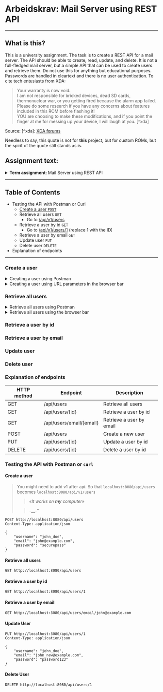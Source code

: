# Arbeidskrav: Mail Server using REST API

---

## What is this?
This is a university assignment. The task is to create a REST API for a mail server. The API should be able to create, read, update, and delete. It is not a full-fledged mail server, but a simple API that can be used to create users and retrieve them. Do not use this for anything but educational purposes. Passwords are handled in cleartext and there is no user authentication. To cite tech entusiasts from XDA:
> Your warranty is now void.   
> I am not responsible for bricked devices, dead SD cards, thermonuclear war, or you getting fired because the alarm app failed.   
> Please do some research if you have any concerns about features included in this ROM before flashing it!  
> YOU are choosing to make these modifications, and if you point the finger at me for messing up your device, I will laugh at you. [^xda]

Source: [^xda]: [XDA forums](https://xdaforums.com/t/funny-warnings.1896297/)

Needless to say, this quote is not for __this__ project, but for custom ROMs, but the spirit of the quote still stands as is.

## Assignment text:
<details>
  <summary>
    <b>Term assignment</b>: Mail Server using REST API</h5>
  </summary>
<h4>Spring Boot Mail Server REST API with PostgreSQL</h4>
<h5>Objectives:</h5>
<ol>
  <li>Learn how to set up a Spring Boot application with Maven</li>
<li>Implement RESTful web services with Spring</li>
<li>Use Spring Data JPA to integrate with a PostgreSQL database</li>
<li>Practice designing and implementing database entities and relationships</li>
</ol>

<h5>Requirements:</h5>
<ul>
  <li><strong>Java JDK 20 or above</strong></li>
<li><strong>Maven</strong> (for project management and build)</li>
<li><strong>Spring Boot</strong>(latest stable version)</li>
<li><strong>Spring data JPA</strong></li>
<li><strong>PostgreSQL</strong>(database)</li>
<li><strong>Lombok</strong>(optional, to reduce boilerplate code)</li>
</ul>

<h5>Assignment tasks:</h5>
<ol>
<li><strong>Project setup</strong></li>
  <ul>
    <li>Create a new Spring Boot project using Spring Initializr (https://start.spring.io/). Choose Maven as the build tool and include dependencies for Spring Web, Spring Data JPA, and PostgreSQL driver.</li>
  </ul>
<li><strong>Database configuration</strong></li>
  <ul>
    <li>Install PostgreSQL and create a new database for your application.</li>
<li>Configure your application to connect to the PostgreSQL database by updating <code>application.properties</code> with the correct database URL, username, and password.</li>
  </ul>
<li><strong>Model Definition</strong></li>
  <ul>
    <li>Define (at least) two main entities: <code>User</code> and <code>Email</code>. Consider adding more entities if you want.</li>
<li>Implement the necessary relationships between entities (e.g., one-to-many, many-to-many).</li>
<ul>
  <li>The <code>User</code> entity should include fields like <code>id</code> (primary key), <code>username</code>, <code>email</code>, <code>password</code>.</li>
<li>The <code>Email</code> entity should have fields such as <code>id</code> (primary key), <code>fromEmail</code>, <code>toEmail</code>, <code>subject</code>, <code>body</code>, <code>timestamp</code>.</li>
</ul>
<li>Use JPA annotations to map these entities to your PostgreSQL database tables.</li>
  </ul>
<li><strong>Repository Layer</strong></li>
    <ul>
        <li>Create JPA repositories for each entity to facilitate CRUD operations.</li>
    </ul>
<li><strong>Service Layer</strong></li>
    <ul>
        <li>Implement service classes to encapsulate the business logic for user and email management.</li>
    </ul>
<li><strong>Controller Layer</strong></li>
<ul>
  <li>Develop REST controllers to expose HTTP endpoints for managing users and emails.</li>
<li>Endpoints could include user creation, deletion, update, fetching user details, sending emails, listing received/sent emails, and email deletion.</li>
</ul>
<li><strong>Documentation</strong></li>
<ul>
<li>Document your REST API endpoints using tools like Swagger or Spring Rest Docs</li>
</ul>
</ol>

<h5>Submission Guidelines:</h5>
<ul>
<li>Ensure your code is well-structured, properly commented, and follows Java coding best practices.</li>
<li>Include a <code>README.md</code> file with setup instructions, including how to configure and start the PostgreSQL database, build and run your Spring Boot application, and any other relevant information.</li>
<li>Submit your project as a zip file or provide a link to a Git repository containing your Maven project.</li>
</ul>

<h5>Evaluation Criteria:</h5>
<ul>
<li>Correctness: Application functions according to the requirements.</li>
<li>Database Integration: Effective use of Spring Data JPA with PostgreSQL</li>
<li>Documentation: Clarity and completeness of documentation for using the API and setting up the project</li>
</ul>

<blockquote>Source: <a href="https://usn.instructure.com/courses/33298/assignments/114253?module_item_id=621513">Canvas: OBJ2100 Objektorientert programmering 2 25V Hønefoss </a></blockquote>
</details>

---
## Table of Contents

- Testing the API with Postman or Curl
  - [Create a user `POST`](#create-a-user)
  - Retrieve all users `GET`  
    - Go to [/api/v1/users](/api/v1/users)
  - Retrieve a user by id `GET`  
    - Go to [/api/v1/users/1](/api/v1/users/1) (replace 1 with the ID)
  - Retrieve a user by email `GET`
  - Update user `PUT`
  - Delete user `DELETE`
- Explanation of endpoints

---

### Create a user
<details>
    <summary>
        Creating a user using Postman
    </summary>
<ol>
    <li>Open Postman and create a new HTTPS workspace if you don't already have one</li>
    <li>We want to create a user so choose the <code>POST</code> label under the REST API basics: CRUD, test & variable dropdown menu.</li>
    <li>Enter the URL <code>http://localhost:8080/api/users</code> in the address bar</li>
<li>In the body field, make sure raw JSON is selected.</li>
<li>
  <pre>// Replace John Doe's information with your own.
    <code>
      {
        "username": "john_doe",
        "email": "john_doe@email.com",
        "password": "password"
      }
    </code>
  </pre>
</li>
<li>Press the <code>Send</code> button.</li>
<li>If you see the number <code>200</code> in a toast everything went as expected. If you see something else, something went wrong.</li>
</ol>
</details>

<details>
    <summary>
        Creating a user using URL parameters in the browser bar
    </summary>
    <ol>
        <li>Decide username.</li>
        <li>Decice email</li>
        <li>Decide password.</li>
        <li>Enter the following URL in the browser bar: <code>http://localhost:8080/api/users</code></li>
        <li>Replace the placeholders with your own information. Example: <code>http://localhost:8080/api/users?username=john_doe&email=john_doe@email.com&password=password</code></li>
    </ol>
</details>


### Retrieve all users
<details>
    <summary>
        Retrieve all users using Postman
    </summary>
    <p>Text</p>
</details>

<details>
    <summary>
        Retrieve all users using the browser bar
    </summary>
    <p>Text</p>
</details>

### Retrieve a user by id

### Retrieve a user by email

### Update user

### Delete user

### Explanation of endpoints
| HTTP method | Endpoint                 | Description              |
|-------------|--------------------------|--------------------------|
| GET         | /api/users               | Retrieve all users       |
| GET         | /api/users/{id}          | Retrieve a user by id    |
| GET         | /api/users/email/{email} | Retrieve a user by email |
| POST        | /api/users               | Create a new user        |
| PUT         | /api/users/{id}          | Update a user by id      |
| DELETE      | /api/users/{id}          | Delete a user by id      |

### Testing the API with Postman or `curl`

#### Create a user
> You might need to add v1 after api. So that
> `localhost:8080/api/users` becomes 
> `localhost:8080/api/v1/users`
> > _«It works on __my__ computer»_  
> 
> > -__-"

```code
POST http://localhost:8080/api/users
Content-Type: application/json

{
    "username": "john_doe",
    "email": "john@example.com",
    "password": "securepass"
}
```

#### Retrieve all users
```code
GET http://localhost:8080/api/users
```

#### Retrieve a user by id
```code
GET http://localhost:8080/api/users/1
```

#### Retrieve a user by email
```code
GET http://localhost:8080/api/users/email/john@example.com
```

#### Update User
```code
PUT http://localhost:8080/api/users/1
Content-Type: application/json

{
    "username": "john_doe",
    "email": "john_new@example.com",
    "password": "password123"
}
```

#### Delete User
```code
DELETE http://localhost:8080/api/users/1
```